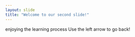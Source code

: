 ```yaml
---
layout: slide
title: "Welcome to our second slide!"
---
```

enjoying the learning process
Use the left arrow to go back!
